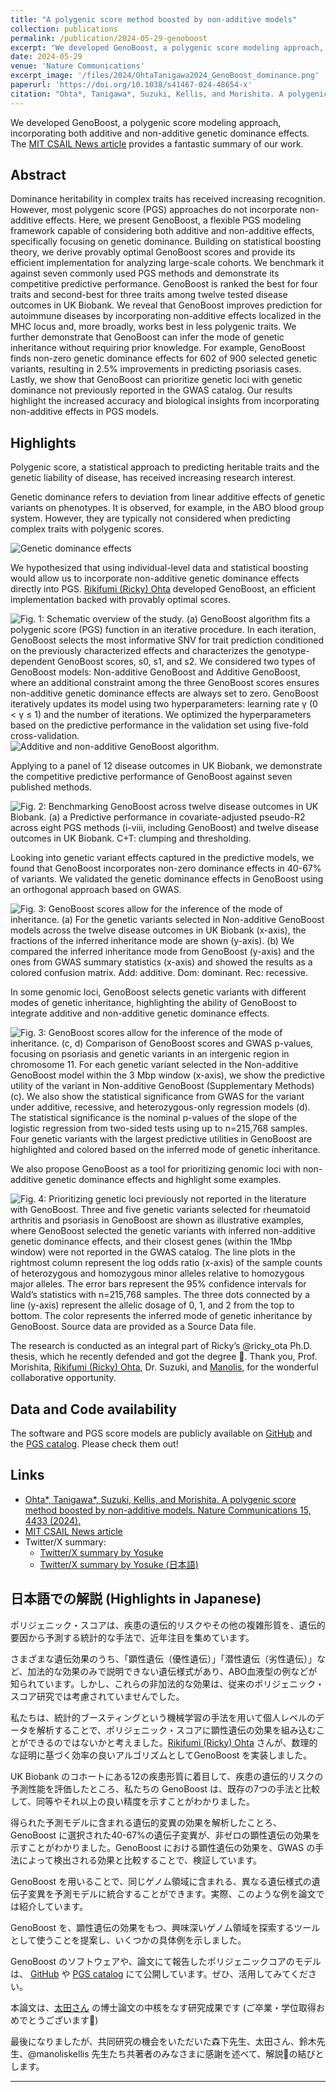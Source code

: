 ```yaml
---
title: "A polygenic score method boosted by non-additive models"
collection: publications
permalink: /publication/2024-05-29-genoboost
excerpt: "We developed GenoBoost, a polygenic score modeling approach, incorporating both additive and non-additive genetic dominance effects."
date: 2024-05-29
venue: 'Nature Communications'
excerpt_image: '/files/2024/OhtaTanigawa2024_GenoBoost_dominance.png'
paperurl: 'https://doi.org/10.1038/s41467-024-48654-x'
citation: "Ohta*, Tanigawa*, Suzuki, Kellis, and Morishita. A polygenic score method boosted by non-additive models. Nature Communications 15, 4433 (2024)."
---
```


We developed GenoBoost, a polygenic score modeling approach, incorporating both additive and non-additive genetic dominance effects.
The [MIT CSAIL News article](https://www.csail.mit.edu/news/unlocking-new-predictive-powers-personalized-genetic-risk-forecasts) provides a fantastic summary of our work.

## Abstract

Dominance heritability in complex traits has received increasing recognition. However, most polygenic score (PGS) approaches do not incorporate non-additive effects. Here, we present GenoBoost, a flexible PGS modeling framework capable of considering both additive and non-additive effects, specifically focusing on genetic dominance. Building on statistical boosting theory, we derive provably optimal GenoBoost scores and provide its efficient implementation for analyzing large-scale cohorts. We benchmark it against seven commonly used PGS methods and demonstrate its competitive predictive performance. GenoBoost is ranked the best for four traits and second-best for three traits among twelve tested disease outcomes in UK Biobank. We reveal that GenoBoost improves prediction for autoimmune diseases by incorporating non-additive effects localized in the MHC locus and, more broadly, works best in less polygenic traits. We further demonstrate that GenoBoost can infer the mode of genetic inheritance without requiring prior knowledge. For example, GenoBoost finds non-zero genetic dominance effects for 602 of 900 selected genetic variants, resulting in 2.5% improvements in predicting psoriasis cases. Lastly, we show that GenoBoost can prioritize genetic loci with genetic dominance not previously reported in the GWAS catalog. Our results highlight the increased accuracy and biological insights from incorporating non-additive effects in PGS models.

## Highlights

Polygenic score, a statistical approach to predicting heritable traits and the genetic liability of disease, has received increasing research interest.

Genetic dominance refers to deviation from linear additive effects of genetic variants on phenotypes. It is observed, for example, in the ABO blood group system. However, they are typically not considered when predicting complex traits with polygenic scores.

![Genetic dominance effects](/files/2024/OhtaTanigawa2024_GenoBoost_dominance.png)

We hypothesized that using individual-level data and statistical boosting would allow us to incorporate non-additive genetic dominance effects directly into PGS. [Rikifumi (Ricky) Ohta](https://twitter.com/ricky_ota) developed GenoBoost, an efficient implementation backed with provably optimal scores.

![Fig. 1: Schematic overview of the study. (a) GenoBoost algorithm fits a polygenic score (PGS) function in an iterative procedure. In each iteration, GenoBoost selects the most informative SNV for trait prediction conditioned on the previously characterized effects and characterizes the genotype-dependent GenoBoost scores, s0, s1, and s2. We considered two types of GenoBoost models: Non-additive GenoBoost and Additive GenoBoost, where an additional constraint among the three GenoBoost scores ensures non-additive genetic dominance effects are always set to zero. GenoBoost iteratively updates its model using two hyperparameters: learning rate γ (0 < γ ≤ 1) and the number of iterations. We optimized the hyperparameters based on the predictive performance in the validation set using five-fold cross-validation.](/files/2024/OhtaTanigawa2024_GenoBoost_Fig1a.png)
![Additive and non-additive GenoBoost algorithm.](/files/2024/OhtaTanigawa2024_GenoBoost_Alg.png)

Applying to a panel of 12 disease outcomes in UK Biobank, we demonstrate the competitive predictive performance of GenoBoost against seven published methods.

![Fig. 2: Benchmarking GenoBoost across twelve disease outcomes in UK Biobank. (a) a Predictive performance in covariate-adjusted pseudo-R2 across eight PGS methods (i-viii, including GenoBoost) and twelve disease outcomes in UK Biobank. C+T: clumping and thresholding.
](/files/2024/OhtaTanigawa2024_GenoBoost_Fig2a.png)

Looking into genetic variant effects captured in the predictive models, we found that GenoBoost incorporates non-zero dominance effects in 40-67% of variants. We validated the genetic dominance effects in GenoBoost using an orthogonal approach based on GWAS.

![Fig. 3: GenoBoost scores allow for the inference of the mode of inheritance. (a) For the genetic variants selected in Non-additive GenoBoost models across the twelve disease outcomes in UK Biobank (x-axis), the fractions of the inferred inheritance mode are shown (y-axis). (b) We compared the inferred inheritance mode from GenoBoost (y-axis) and the ones from GWAS summary statistics (x-axis) and showed the results as a colored confusion matrix. Add: additive. Dom: dominant. Rec: recessive.](/files/2024/OhtaTanigawa2024_GenoBoost_Fig3ab.png)

In some genomic loci, GenoBoost selects genetic variants with different modes of genetic inheritance, highlighting the ability of GenoBoost to integrate additive and non-additive genetic dominance effects.

![Fig. 3: GenoBoost scores allow for the inference of the mode of inheritance. (c, d) Comparison of GenoBoost scores and GWAS p-values, focusing on psoriasis and genetic variants in an intergenic region in chromosome 11. For each genetic variant selected in the Non-additive GenoBoost model within the 3 Mbp window (x-axis), we show the predictive utility of the variant in Non-additive GenoBoost (Supplementary Methods) (c). We also show the statistical significance from GWAS for the variant under additive, recessive, and heterozygous-only regression models (d). The statistical significance is the nominal p-values of the slope of the logistic regression from two-sided tests using up to n=215,768 samples. Four genetic variants with the largest predictive utilities in GenoBoost are highlighted and colored based on the inferred mode of genetic inheritance.](/files/2024/OhtaTanigawa2024_GenoBoost_Fig3cd.png)

We also propose GenoBoost as a tool for prioritizing genomic loci with non-additive genetic dominance effects and highlight some examples.

![Fig. 4: Prioritizing genetic loci previously not reported in the literature with GenoBoost. Three and five genetic variants selected for rheumatoid arthritis and psoriasis in GenoBoost are shown as illustrative examples, where GenoBoost selected the genetic variants with inferred non-additive genetic dominance effects, and their closest genes (within the 1Mbp window) were not reported in the GWAS catalog. The line plots in the rightmost column represent the log odds ratio (x-axis) of the sample counts of heterozygous and homozygous minor alleles relative to homozygous major alleles. The error bars represent the 95% confidence intervals for Wald’s statistics with n=215,768 samples. The three dots connected by a line (y-axis) represent the allelic dosage of 0, 1, and 2 from the top to bottom. The color represents the inferred mode of genetic inheritance by GenoBoost. Source data are provided as a Source Data file.](/files/2024/OhtaTanigawa2024_GenoBoost_Fig4.png)

The research is conducted as an integral part of Ricky’s @ricky_ota Ph.D. thesis, which he recently defended and got the degree 🎉. Thank you, Prof. Morishita, [Rikifumi (Ricky) Ohta](https://twitter.com/ricky_ota), Dr. Suzuki, and [Manolis](https://twitter.com/manoliskellis), for the wonderful collaborative opportunity.

## Data and Code availability

The software and PGS score models are publicly available on [GitHub](https://github.com/rickyota/genoboost) and the [PGS catalog](https://www.pgscatalog.org/publication/PGP000546/). Please check them out!

## Links

- [Ohta\*, Tanigawa\*, Suzuki, Kellis, and Morishita. A polygenic score method boosted by non-additive models. Nature Communications 15, 4433 (2024).](https://doi.org/10.1038/s41467-024-48654-x)
- [MIT CSAIL News article](https://www.csail.mit.edu/news/unlocking-new-predictive-powers-personalized-genetic-risk-forecasts)
- Twitter/X summary:
  - [Twitter/X summary by Yosuke](https://twitter.com/yk_tani/status/1802553781235634411)
  - [Twitter/X summary by Yosuke (日本語)](https://twitter.com/yk_tani/status/1802551806934888823)

<a name="jp"></a>

## 日本語での解説 (Highlights in Japanese)

ポリジェニック・スコアは、疾患の遺伝的リスクやその他の複雑形質を、遺伝的要因から予測する統計的な手法で、近年注目を集めています。

さまざまな遺伝効果のうち、「顕性遺伝（優性遺伝）」「潜性遺伝（劣性遺伝）」など、加法的な効果のみで説明できない遺伝様式があり、ABO血液型の例などが知られています。しかし、これらの非加法的な効果は、従来のポリジェニック・スコア研究では考慮されていませんでした。

私たちは、統計的ブースティングという機械学習の手法を用いて個人レベルのデータを解析することで、ポリジェニック・スコアに顕性遺伝の効果を組み込むことができるのではないかと考えました。[Rikifumi (Ricky) Ohta](https://twitter.com/ricky_ota) さんが、数理的な証明に基づく効率の良いアルゴリズムとしてGenoBoost を実装しました。

UK Biobank のコホートにある12の疾患形質に着目して、疾患の遺伝的リスクの予測性能を評価したところ、私たちの GenoBoost は、既存の7つの手法と比較して、同等やそれ以上の良い精度を示すことがわかりました。

得られた予測モデルに含まれる遺伝的変異の効果を解析したことろ、 GenoBoost に選択された40-67%の遺伝子変異が、非ゼロの顕性遺伝の効果を示すことがわかりました。GenoBoost における顕性遺伝の効果を、GWAS の手法によって検出される効果と比較することで、検証しています。

GenoBoost を用いることで、同じゲノム領域に含まれる、異なる遺伝様式の遺伝子変異を予測モデルに統合することができます。実際、このような例を論文では紹介しています。

GenoBoost を、顕性遺伝の効果をもつ、興味深いゲノム領域を探索するツールとして使うことを提案し、いくつかの具体例を示しました。

GenoBoost のソフトウェアや、論文にて報告したポリジェニックコアのモデルは、 [GitHub](https://github.com/rickyota/genoboost) や [PGS catalog](https://www.pgscatalog.org/publication/PGP000546/) にて公開しています。ぜひ、活用してみてください。

本論文は、[太田さん](https://twitter.com/ricky_ota) の博士論文の中核をなす研究成果です (ご卒業・学位取得おめでとうございます🎉)

最後になりましたが、共同研究の機会をいただいた森下先生、太田さん、鈴木先生、@manoliskellis 先生たち共著者のみなさまに感謝を述べて、解説🧵の結びとします。

<hr/>
